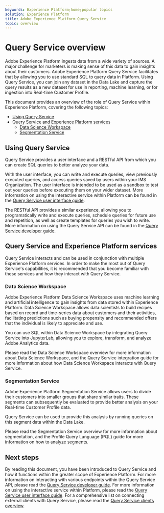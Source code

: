 ```yaml
---
keywords: Experience Platform;home;popular topics
solution: Experience Platform
title: Adobe Experience Platform Query Service
topic: overview
---
```


# Query Service overview

Adobe Experience Platform ingests data from a wide variety of sources. A major challenge for marketers is making sense of this data to gain insights about their customers. Adobe Experience Platform Query Service facilitates that by allowing you to use standard SQL to query data in Platform. Using Query Service, you can join any dataset in the Data Lake and capture the query results as a new dataset for use in reporting, machine learning, or for ingestion into Real-time Customer Profile. 

This document provides an overview of the role of Query Service within Experience Platform, covering the following topics:

- [Using Query Service](#using-query-service)
- [Query Service and Experience Platform services](#query-service-and-experience-platform-services)
    - [Data Science Workspace](#data-science-workspace)
    - [Segmentation Service](#segmentation-service)

## Using Query Service

Query Service provides a user interface and a RESTful API from which you can create SQL queries to better analyze your data.

With the user interface, you can write and execute queries, view previously executed queries, and access queries saved by users within your IMS Organization. The user interface is intended to be used as a sandbox to test out your queries before executing them on your wider dataset. More information on using the interactive service within Platform can be found in the [Query Service user interface guide](../queries-and-ui/ui-overview.md).

The RESTful API provides a similar experience, allowing you to programatically write and execute queries, schedule queries for future use and repetition, as well as create templates for queries you wish to write. More information on using the Query Service API can be found in the [Query Service developer guide](./developer-guide.md).

## Query Service and Experience Platform services

Query Service interacts and can be used in conjunction with multiple Experience Platform services. In order to make the most out of Query Service's capabilities, it is recommended that you become familiar with these services and how they interact with Query Service.

### Data Science Workspace

Adobe Experience Platform Data Science Workspace uses machine learning and artificial intelligence to gain insights from data stored within Experience Platform. Data Science Workspace allows data scientists to build recipes based on record and time-series data about customers and their activities, facilitating predictions such as buying propensity and recommended offers that the individual is likely to appreciate and use.

You can use SQL within Data Science Workspace by integrating Query Service into JupyterLab, allowing you to explore, transform, and analyze Adobe Analytics data.

Please read the Data Science Workspace overview for more information about Data Science Workspace, and the Query Service integration guide for more information about how Data Science Workspace interacts with Query Service.

### Segmentation Service

Adobe Experience Platform Segmentation Service allows users to divide their customers into smaller groups that share similar traits. These segments can subsequently be evaluated to provide better analysis on your Real-time Customer Profile data.

Query Service can be used to provide this analysis by running queries on this segment data within the Data Lake.

Please read the Segmentation Service overview for more information about segmentation, and the Profile Query Language (PQL) guide for more information on how to analyze segments.

## Next steps

By reading this document, you have been introduced to Query Service and how it functions within the greater scope of Experience Platform. For more information on interacting with various endpoints within the Query Service API, please read the [Query Service developer guide](./developer-guide/getting-started.md). For more information on using the interactive service within Platform, please read the [Query Service user interface guide](ui-overview.md). For a comprehensive list on connecting external clients with Query Service, please read the [Query Service clients overview](../clients/overview.md).
